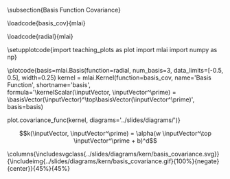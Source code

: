 \subsection{Basis Function Covariance}

\loadcode{basis_cov}{mlai}

\loadcode{radial}{mlai}

\setupplotcode{import teaching_plots as plot
import mlai
import numpy as np}

\plotcode{basis=mlai.Basis(function=radial, num_basis=3, data_limits=[-0.5, 0.5], width=0.25)
kernel = mlai.Kernel(function=basis_cov,
                     name='Basis Function',
                     shortname='basis',					 
                     formula='\kernelScalar(\inputVector, \inputVector^\prime) = \basisVector(\inputVector)^\top\basisVector(\inputVector^\prime)',
					 basis=basis)
					 
plot.covariance_func(kernel, diagrams='../slides/diagrams/')}

$$k(\inputVector, \inputVector^\prime) = \alpha(w \inputVector^\top
\inputVector^\prime + b)^d$$

\columns{\includesvgclass{../slides/diagrams/kern/basis_covariance.svg}}{\includeimg{../slides/diagrams/kern/basis_covariance.gif}{100%}{negate}{center}}{45%}{45%}
